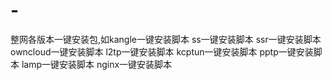 # -
整网各版本一键安装包,如kangle一键安装脚本 ss一键安装脚本 ssr一键安装脚本 owncloud一键安装脚本 l2tp一键安装脚本 kcptun一键安装脚本 pptp一键安装脚本 lamp一键安装脚本 nginx一键安装脚本
